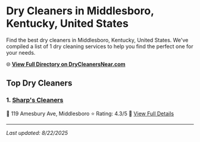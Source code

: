 # Dry Cleaners in Middlesboro, Kentucky, United States

Find the best dry cleaners in Middlesboro, Kentucky, United States. We've compiled a list of 1 dry cleaning services to help you find the perfect one for your needs.

🌐 **[View Full Directory on DryCleanersNear.com](https://drycleanersnear.com/city/US/Kentucky/Middlesboro)**

## Top Dry Cleaners

### 1. [Sharp's Cleaners](https://drycleanersnear.com/dryCleaner/686492ad19eecc1ffc8c6688/sharp-s-cleaners)
📍 119 Amesbury Ave, Middlesboro
⭐ Rating: 4.3/5
🔗 [View Full Details](https://drycleanersnear.com/dryCleaner/686492ad19eecc1ffc8c6688/sharp-s-cleaners)


---

*Last updated: 8/22/2025*
